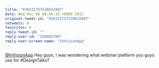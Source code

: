 ```yaml
---
title: "938331757530832897"
date: Wed Dec 06 08:58:19 +0000 2017
original-tweet-id: "938331757530832897"
retweets: 0
favorites: 0
reply-tweet-id: ""
reply-user-id: "256093789"
reply-user-screen-name: "InVisionApp"
---
```

<a href="https://twitter.com/InVisionApp">@InVisionApp</a> Hey guys, I was wondering what webinar platform you guys use for #DesignTalks?
